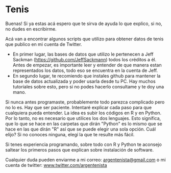 # Tenis

Buenas! Si ya estas acá espero que te sirva de ayuda lo que explico, si no, no dudes en escribirme.

Acá van a encontrar algunos scripts que utilizo para obtener datos de tenis que publico en mi cuenta de Twitter.
- En primer lugar, las bases de datos que utilizo le pertenecen a Jeff Sackman (https://github.com/JeffSackmann) todos los créditos a él. Antes de empezar, es importante leer y entender de que manera estan representados los datos, todo eso se encuentra en la cuenta de Jeff.
- En segundo lugar, te recomiendo que instales github para mantener la base de datos actualizada y poder usarla desde tu PC. Hay muchos tutoriales sobre esto, pero si no podes hacerlo consultame y te doy una mano.

Si nunca antes programaste, probablemente todo parezca complicado pero no lo es. Hay que ser paciente.
Intentaré explicar cada paso para que cualquiera pueda entender. La idea es subir los códigos en R y en Python. Por lo tanto, no es necesario que utilices los dos lenguajes.
Esto significa, que lo que se hace en las carpetas que dirán "Python" es lo mismo que se hace en las que dirán "R" así que se puede elegir una sola opción.
Cuál elijo? Si no conoces ninguna, elegí la que te resulte más fácil.

Si tenes experiencia programando, sobre todo con R y Python te aconsejo saltear los primeros pasos que explican sobre instalación de software.

Cualquier duda pueden enviarme a mi correo: argentenista@gmail.com o mi cuenta de twitter: www.twitter.com/argentenista
 


